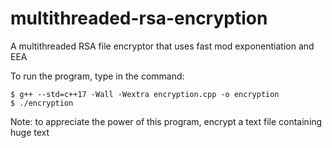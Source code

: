 # multithreaded-rsa-encryption
A multithreaded RSA file encryptor that uses fast mod exponentiation and EEA

To run the program, type in the command:
```
$ g++ --std=c++17 -Wall -Wextra encryption.cpp -o encryption
$ ./encryption
```
Note: to appreciate the power of this program, encrypt a text file containing huge text
